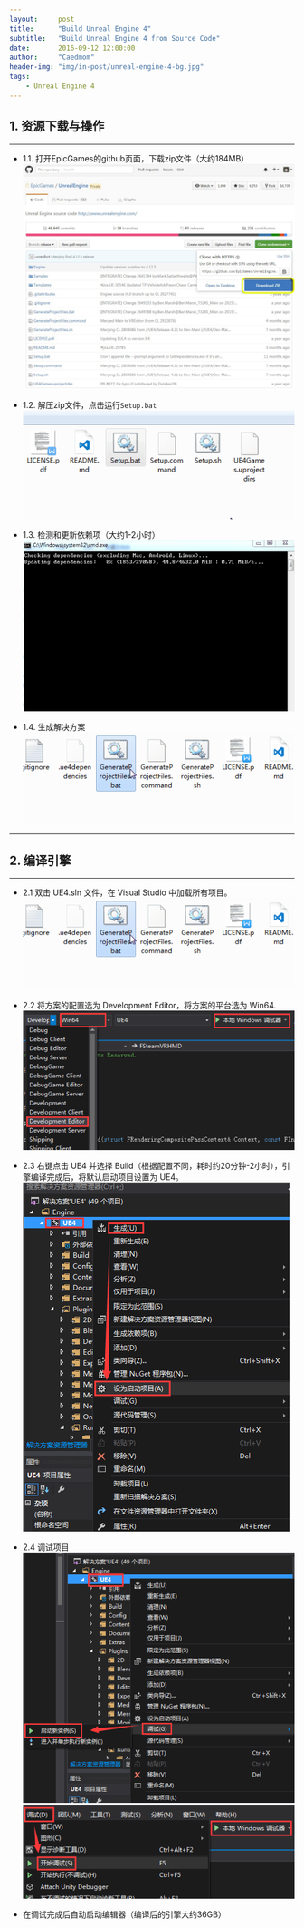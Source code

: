 ```yaml
---
layout:     post
title:      "Build Unreal Engine 4"
subtitle:   "Build Unreal Engine 4 from Source Code"
date:       2016-09-12 12:00:00
author:     "Caedmom"
header-img: "img/in-post/unreal-engine-4-bg.jpg"
tags:
    - Unreal Engine 4
---
```


## 1. 资源下载与操作

---

* 1.1. 打开EpicGames的github页面，下载zip文件（大约184MB）
![img](https://github.com/caedmom/caedmom.github.io/blob/master/img/in-post/20160912-compile-unreal-engine-4/0%20download-zip.jpg?raw=true)

* 1.2. 解压zip文件，点击运行`Setup.bat`
![img](https://github.com/caedmom/caedmom.github.io/blob/master/img/in-post/20160912-compile-unreal-engine-4/1%20click-setup.bat.gif?raw=true)

* 1.3. 检测和更新依赖项（大约1-2小时）
![img](https://github.com/caedmom/caedmom.github.io/blob/master/img/in-post/20160912-compile-unreal-engine-4/2%20update-dependencies.gif?raw=true)

* 1.4. 生成解决方案
![img](https://github.com/caedmom/caedmom.github.io/blob/master/img/in-post/20160912-compile-unreal-engine-4/3%20click-generate-project-files.bat.gif?raw=true)

---

## 2. 编译引擎

---

* 2.1 双击 UE4.sln 文件，在 Visual Studio 中加载所有项目。
![img](https://github.com/caedmom/caedmom.github.io/blob/master/img/in-post/20160912-compile-unreal-engine-4/3%20click-generate-project-files.bat.gif?raw=true)

* 2.2 将方案的配置选为 Development Editor，将方案的平台选为 Win64.
![img](https://github.com/caedmom/caedmom.github.io/blob/master/img/in-post/20160912-compile-unreal-engine-4/5%20set-dev-editor-and-win64.png?raw=true)

* 2.3 右键点击 UE4 并选择 Build（根据配置不同，耗时约20分钟-2小时），引擎编译完成后，将默认启动项目设置为 UE4。
![img](https://github.com/caedmom/caedmom.github.io/blob/master/img/in-post/20160912-compile-unreal-engine-4/6%20build-and-set-start-project.png?raw=true)

* 2.4 调试项目
![img](https://github.com/caedmom/caedmom.github.io/blob/master/img/in-post/20160912-compile-unreal-engine-4/7%20debug-start-new-instance.png?raw=true)
![img](https://github.com/caedmom/caedmom.github.io/blob/master/img/in-post/20160912-compile-unreal-engine-4/7%202-debug.png?raw=true)

* 在调试完成后自动启动编辑器（编译后的引擎大约36GB）